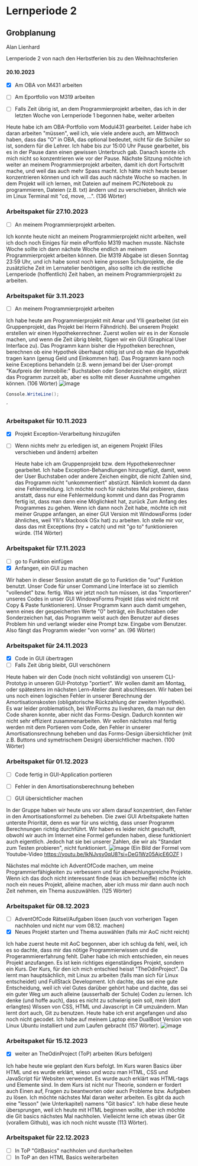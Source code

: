 





# Lernperiode 2



## Grobplanung

Alan Lienhard

Lernperiode 2 von nach den Herbstferien bis zu den Weihnachtsferien



#### 20.10.2023

- [x]  Am OBA von M431 arbeiten

- [ ] Am Eportfolio von M319 arbeiten

- [ ]  Falls Zeit übrig ist, an dem Programmierprojekt arbeiten, das ich in der letzten Woche von Lernperiode 1 begonnen habe, weiter arbeiten

 
Heute habe ich am OBA-Portfolio vom Modul431 gearbeitet. Leider habe ich daran arbeiten "müssen", weil ich, wie viele andere auch, am Mittwoch haben, dass das "O" in OBA, das optional bedeutet, nicht für die Schüler so ist, sondern für die Lehrer. Ich habe bis zur 15:00 Uhr Pause gearbeitet, bis es in der Pause dann einen gewissen Unterbruch gab. Danach konnte ich mich nicht so konzentrieren wie vor der Pause.
Nächste Sitzung möchte ich weiter an meinem Programmierprojekt arbeiten, damit ich dort Fortschritt mache, und weil das auch mehr Spass macht.
Ich hätte mich heute besser konzentrieren können und ich will das auch nächste Woche so machen.
In dem Projekt will ich lernen, mit Dateien auf meinem PC/Notebook zu programmieren, Dateien (z.B. txt) ändern und zu verschieben, ähnlich wie im Linux Terminal mit "cd, move, ...". (136 Wörter)
### Arbeitspaket für 27.10.2023

-[ ] An meinem Programmierprojekt arbeiten.

Ich konnte heute nicht an meinem Programmierprojekt nicht arbeiten, weil ich doch noch Einiges für mein ePortfolio M319 machen musste. Nächste Woche sollte ich dann nächste Woche endlich an meinem Programmierprojekt arbeiten können. Die M319 Abgabe ist diesen Sonntag 23:59 Uhr, und ich habe sonst noch keine grossen Schulprojekte, die die zusätzliche Zeit im Lernatelier benötigen, also sollte ich die restliche Lernperiode (hoffentlich) Zeit haben, an meinem Programmierprojekt zu arbeiten.

### Arbeitspaket für 3.11.2023

-[ ] An meinem Programmierprojekt arbeiten

Ich habe heute am Programmierprojekt mit Amar und Ylli gearbeitet (ist ein Gruppenprojekt, das Projekt bei Herrn Fähndrich). Bei unserem Projekt erstellen wir einen Hypothekenrechner. Zuerst wollen wir es in der Konsole machen, und wenn die Zeit übrig bleibt, fügen wir ein GUI (Graphical User Interface zu). Das Programm kann bisher die Hypotheken berechnen, berechnen ob eine Hypothek überhaupt nötig ist und ob man die Hypothek tragen kann (genug Geld und Einkommen hat). Das Programm kann noch keine Exceptions behandeln (z.B. wenn jemand bei der User-prompt "Kaufpreis der Immobilie:" Buchstaben oder Sonderzeichen eingibt, stürzt das Programm zurzeit ab, aber es sollte mit dieser Ausnahme umgehen können. (106 Wörter) ![image](https://github.com/AlanLienhard/Lern-Periode-2/assets/142605666/600c4147-f9c4-4eae-8241-1812ddbf2034)

```csharp
Console.WriteLine();
```
´

### Arbeitspaket für 10.11.2023

- [x] Projekt Exception-Verarbeitung hinzugüfen
- [ ] Wenn nichts mehr zu erledigen ist, an eigenem Projekt (Files verschieben und ändern) arbeiten

     Heute habe ich am Gruppenprojekt bzw. dem Hypothekenrechner gearbeitet. Ich habe Exception-Behandlungen hinzugefügt, damit, wenn der User Buchstaben oder andere Zeichen eingibt, die nicht Zahlen sind, das Programm nicht "unkommentiert" abstürzt. Nämlich kommt da dann eine Fehlermeldung. Ich möchte noch für nächstes Mal probieren, dass anstatt, dass nur eine Fehlermeldung kommt und dann das Programm fertig ist, dass man dann eine Möglichkeit hat, zurück Zum Anfang des Programmes zu gehen. Wenn ich dann noch Zeit habe, möchte ich mit meiner Gruppe anfangen, an einer GUI Version  mit WindowsForms (oder ähnliches, weil Ylli's Macbook OSx hat) zu arbeiten. Ich stelle mir vor, dass das mit Exceptions (try + catch) und mit "go to" funktionieren würde. (114 Wörter)

### Arbeitspaket für 17.11.2023

- [ ] go to Funktion einfügen
- [x] Anfangen, ein GUI zu machen

Wir haben in dieser Session anstatt die go to Funktion die "out" Funktion benutzt. Unser Code für unser Command Line Interface ist so ziemlich "vollendet" bzw. fertig. Was wir jetzt noch tun müssen, ist das "importieren" unseres Codes in unser GUI WindowsForms Projekt (das wird nicht mit Copy & Paste funktionieren). Unser Programm kann auch damit umgehen, wenn eines der gespeicherten Werte "0" beträgt, ein Buchstaben oder Sonderzeichen hat, das Programm weist auch den Benutzer auf dieses Problem hin und verlangt wieder eine Prompt bzw. Eingabe vom Benutzer. Also fängt das Programm wieder "von vorne" an.  (96 Wörter)

### Arbeitspaket für 24.11.2023

- [x] Code in GUI übertragen
- [ ] Falls Zeit übrig bleibt, GUI verschönern

Heute haben wir den Code (noch nicht vollständig) von unserem CLI-Prototyp in unseren GUI-Prototyp "portiert". Wir wollen damit am Montag, oder spätestens im nächsten Lern-Atelier damit abschliessen.
Wir haben bei uns noch einen logischen Fehler in unserer Berechnung der Amortisationskosten (obligatorische Rückzahlung der zweiten Hypothek). Es war leider problematisch, bei WinForms zu livesharen, da man nur den Code sharen konnte, aber nicht das Forms-Design. Dadurch konnten wir nicht sehr effizient zusammenarbeiten. 
Wir wollen nächstes mal fertig werden mit dem Portieren vom Code, den Fehler in unserer Amortisationsrechnung beheben und das Forms-Design übersichtlicher (mit z.B. Buttons und symetrischem Design) übersichtlicher machen. (100 Wörter)


### Arbeitspaket für 01.12.2023

- [ ] Code fertig in GUI-Application portieren
- [ ] Fehler in den Amortisationsberechnung beheben
- [ ] GUI übersichtlicher machen


In der Gruppe haben wir heute uns vor allem darauf konzentriert, den Fehler in den Amortisationsformel zu beheben. Die zwei GUI Arbeitspakete hatten unterste Priorität, denn es war für uns wichtig, dass unser Programm Berechnungen richtig durchführt. Wir haben es leider nicht geschafft, obwohl wir auch im Internet eine Formel gefunden haben, diese funktioniert auch eigentlich. Jedoch hat sie bei unserer Zahlen, die wir als "Standart zum Testen probieren", nicht funktioniert. ![image](https://github.com/AlanLienhard/Lern-Periode-2/assets/142605666/6c067296-0769-41e1-beda-c6aa1ff3187d) (Ein Bild der Formel vom Youtube-Video https://youtu.be/lkNJvsy0qU8?si=DeG1Wz05AjcE6OZF )

Nächstes mal möchte ich AdventOfCode machen, um meine Programmierfähigkeiten zu verbessern und für abwechlungsreiche Projekte. Wenn ich das doch nicht interessant finde (was ich bezweifle) möchte ich noch ein neues Projekt, alleine machen, aber ich muss mir dann auch noch Zeit nehmen, ein Thema auszuwählen. (125 Wörter)

### Arbeitspaket für 08.12.2023

- [ ] AdventOfCode Rätsel/Aufgaben lösen (auch von vorherigen Tagen nachholen und nicht nur vom 08.12. machen)
- [x] Neues Projekt starten und Thema auswählen (falls mir AoC nicht reicht)

Ich habe zuerst heute mit AoC begonnen, aber ich schlug da fehl, weil, ich es so dachte, dass mir das nötige Programmierwissen und die Progerammiererfahrung fehlt. Daher habe ich mich entschieden, ein neues Projekt anzufangen. Es ist kein richtiges eigenständiges Projekt, sondern ein Kurs. Der Kurs, für den ich mich entschied heisst "TheOdinProject". Da lernt man hauptsächlich, mit Linux zu arbeiten (falls man sich für Linux entscheidet) und FullStack Development. Ich dachte, das sei eine gute Entscheidung, weil ich viel Gutes darüber gehört habe und dachte, das sei ein guter Weg um auch alleine (ausserhalb der Schule) Coden zu lernen. Ich denke (und hoffe auch), dass es nicht zu schwierig sein soll, mein (dort erlangtes) Wissen von CSS, HTML und Javascript in C# umzuändern. Man lernt dort auch, Git zu benutzen.
Heute habe ich erst angefangen und also noch nicht gecodet. Ich habe auf meinem Laptop eine DualBoot Version von Linux Ubuntu installiert und zum Laufen gebracht (157 Wörter).
![image](https://github.com/AlanLienhard/Lern-Periode-2/assets/142605666/b638a19c-b8c0-4c82-b506-db6c04bc5693)


### Arbeitspaket für 15.12.2023

- [x] weiter an TheOdinProject (ToP) arbeiten (Kurs befolgen)

Ich habe heute wie geplant den Kurs befolgt. Im Kurs waren Basics über HTML und es wurde erklärt, wieso und wozu man HTML, CSS und JavaScript für Websiten verwendet.
Es wurde auch erklärt was HTML-tags und Elemente sind. In dem Kurs ist nicht nur Theorie, sondern er fordert auch Einen auf, Fragen zu beantworten oder auch Probleme bzw. Aufgaben zu lösen.
Ich möchte nächstes Mal daran weiter arbeiten. Es gibt da auch eine "lesson" (wie Unterkapitel) namens "Git basics". Ich habe diese heute übersprungen, weil ich heute mit HTML beginnen wollte, aber ich möchte die Git basics nächstes Mal nachholen. Vielleicht lerne ich etwas über Git (vorallem Github), was ich noch nicht wusste (113 Wörter).

### Arbeitspaket für 22.12.2023

- [ ] In ToP "GitBasics" nachholen und durcharbeiten
- [ ] In ToP an den HTML Basics weiterarbeiten

